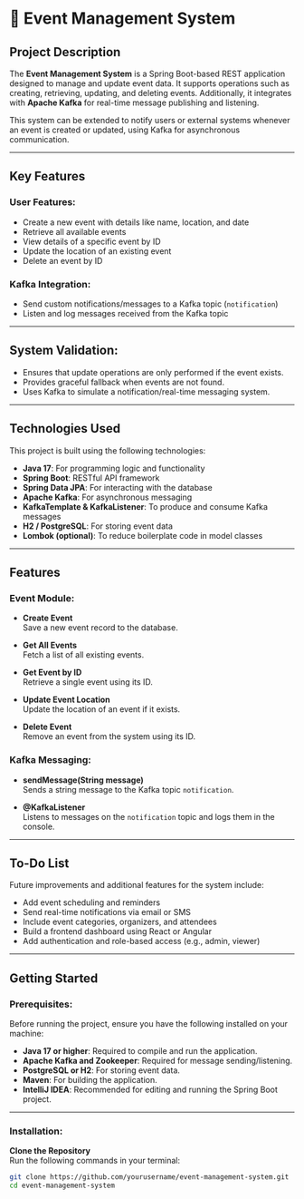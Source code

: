 # 🎉 Event Management System

## Project Description
The **Event Management System** is a Spring Boot-based REST application designed to manage and update event data. It supports operations such as creating, retrieving, updating, and deleting events. Additionally, it integrates with **Apache Kafka** for real-time message publishing and listening.

This system can be extended to notify users or external systems whenever an event is created or updated, using Kafka for asynchronous communication.

---

## Key Features

### User Features:
- Create a new event with details like name, location, and date
- Retrieve all available events
- View details of a specific event by ID
- Update the location of an existing event
- Delete an event by ID

### Kafka Integration:
- Send custom notifications/messages to a Kafka topic (`notification`)
- Listen and log messages received from the Kafka topic

---

## System Validation:
- Ensures that update operations are only performed if the event exists.
- Provides graceful fallback when events are not found.
- Uses Kafka to simulate a notification/real-time messaging system.

---

## Technologies Used

This project is built using the following technologies:

- **Java 17**: For programming logic and functionality
- **Spring Boot**: RESTful API framework
- **Spring Data JPA**: For interacting with the database
- **Apache Kafka**: For asynchronous messaging
- **KafkaTemplate & KafkaListener**: To produce and consume Kafka messages
- **H2 / PostgreSQL**: For storing event data
- **Lombok (optional)**: To reduce boilerplate code in model classes

---

## Features

### Event Module:
- **Create Event**  
  Save a new event record to the database.

- **Get All Events**  
  Fetch a list of all existing events.

- **Get Event by ID**  
  Retrieve a single event using its ID.

- **Update Event Location**  
  Update the location of an event if it exists.

- **Delete Event**  
  Remove an event from the system using its ID.

### Kafka Messaging:
- **sendMessage(String message)**  
  Sends a string message to the Kafka topic `notification`.

- **@KafkaListener**  
  Listens to messages on the `notification` topic and logs them in the console.

---

## To-Do List

Future improvements and additional features for the system include:

- Add event scheduling and reminders
- Send real-time notifications via email or SMS
- Include event categories, organizers, and attendees
- Build a frontend dashboard using React or Angular
- Add authentication and role-based access (e.g., admin, viewer)

---

## Getting Started

### Prerequisites:

Before running the project, ensure you have the following installed on your machine:

- **Java 17 or higher**: Required to compile and run the application.
- **Apache Kafka and Zookeeper**: Required for message sending/listening.
- **PostgreSQL or H2**: For storing event data.
- **Maven**: For building the application.
- **IntelliJ IDEA**: Recommended for editing and running the Spring Boot project.

---

### Installation:

**Clone the Repository**  
Run the following commands in your terminal:

```bash
git clone https://github.com/yourusername/event-management-system.git
cd event-management-system
